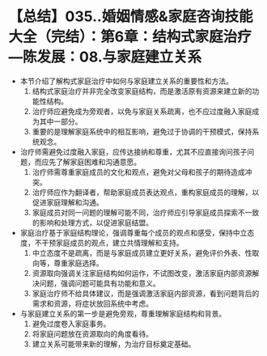 # 【总结】035..婚姻情感&家庭咨询技能大全（完结）：第6章：结构式家庭治疗—陈发展：08.与家庭建立关系

-   本节介绍了解构式家庭治疗中如何与家庭建立关系的重要性和方法。
    1.  结构式家庭治疗并非完全改变家庭结构，而是激活原有资源来建立新的功能性结构。
    2.  治疗师应避免成为旁观者，以免与家庭关系疏离，也不应过度融入家庭成为其中一部分。 
    3.  重要的是理解家庭系统中的相互影响，避免过于协调的干预模式，保持系统观念。
-   治疗师需避免过度融入家庭，应传达接纳和尊重，尤其不应直接询问孩子问题，而应先了解家庭困难和沟通意愿。
    1.  治疗师需尊重家庭成员的文化和观点，避免对父母和孩子的期待造成冲突。
    2.  治疗师应作为翻译者，帮助家庭成员表达观点，重构家庭成员的理解，以促进家庭理解和沟通。
    3.  家庭成员对同一问题的理解可能不同，治疗师应引导家庭成员探索不一致的影响和处理方式，以促进家庭结盟。
-   家庭治疗基于家庭结构理论，强调尊重每个成员的观点和感受，保持中立态度，不干预家庭成员的观点，建立共情理解和支持。
    1.  中立态度不是疏离，而是与家庭成员建立更好关系，避免评价外表、性取向等，尊重家庭选择。
    2.  资源取向强调关注家庭结构如何运作，不试图改变，激活家庭内部资源解决问题，强调问题可能具有功能和意义。
    3.  家庭治疗师不给具体建议，而是强调激活家庭内部资源，看到问题背后的需求和资源，将症状放回系统中考虑。
-   与家庭建立关系的第一步是避免旁观，尊重理解家庭结构和背景。
    1.  避免过度卷入家庭事务。
    2.  将家庭问题放在资源取向的角度看待。
    3.  建立关系可能带来新的理解，为治疗目标奠定基础。